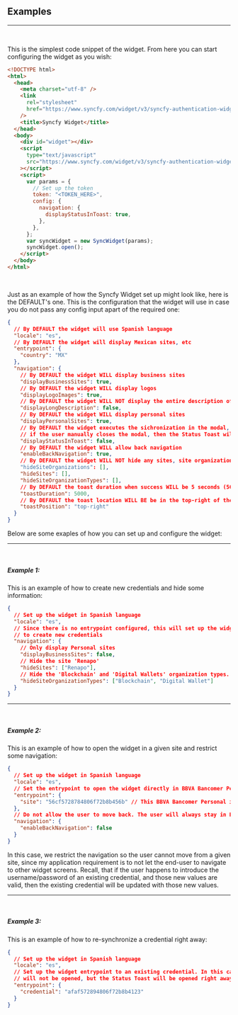 ## Examples

---

<br />

This is the simplest code snippet of the widget. From here you can start configuring the widget as you wish:

```html
<!DOCTYPE html>
<html>
  <head>
    <meta charset="utf-8" />
    <link
      rel="stylesheet"
      href="https://www.syncfy.com/widget/v3/syncfy-authentication-widget.css"
    />
    <title>Syncfy Widget</title>
  </head>
  <body>
    <div id="widget"></div>
    <script
      type="text/javascript"
      src="https://www.syncfy.com/widget/v3/syncfy-authentication-widget.js"
    ></script>
    <script>
      var params = {
        // Set up the token
        token: "<TOKEN_HERE>",
        config: {
          navigation: {
            displayStatusInToast: true,
          },
        },
      };
      var syncWidget = new SyncWidget(params);
      syncWidget.open();
    </script>
  </body>
</html>
```

<br />

Just as an example of how the Syncfy Widget set up might look like, here is the DEFAULT's one. This is the configuration that the widget will use in case you do not pass any config input apart of the required one:

```json
{
  // By DEFAULT the widget will use Spanish language
  "locale": "es",
  // By DEFAULT the widget will display Mexican sites, etc
  "entrypoint": {
    "country": "MX"
  },
  "navigation": {
    // By DEFAULT the widget WILL display business sites
    "displayBusinessSites": true,
    // By DEFAULT the widget WILL display logos
    "displayLogoImages": true,
    // By DEFAULT the widget WILL NOT display the entire description of errors (if they happen)
    "displayLongDescription": false,
    // By DEFAULT the widget WILL display personal sites
    "displayPersonalSites": true,
    // By DEFAULT the widget executes the sichronization in the modal, only
    // if the user manually closes the modal, then the Status Toast will be displayed
    "displayStatusInToast": false,
    // By DEFAULT the widget WILL allow back navigation
    "enableBackNavigation": true,
    // By DEFAULT the widget WILL NOT hide any sites, site organizations, etc:
    "hideSiteOrganizations": [],
    "hideSites": [],
    "hideSiteOrganizationTypes": [],
    // By DEFAULT the toast duration when success WILL be 5 seconds (5000 ms)
    "toastDuration": 5000,
    // By DEFAULT the toast location WILL BE be in the top-right of the screen
    "toastPosition": "top-right"
  }
}
```

Below are some exaples of how you can set up and configure the widget:

---

<br />

##### Example 1:

This is an example of how to create new credentials and hide some information:

```json
{
  // Set up the widget in Spanish language
  "locale": "es",
  // Since there is no entrypoint configured, this will set up the widget
  // to create new credentials
  "navigation": {
    // Only display Personal sites
    "displayBusinessSites": false,
    // Hide the site 'Renapo'
    "hideSites": ["Renapo"],
    // Hide the 'Blockchain' and 'Digital Wallets' organization types.
    "hideSiteOrganizationTypes": ["Blockchain", "Digital Wallet"]
  }
}
```

---

<br />

##### Example 2:

This is an example of how to open the widget in a given site and restrict some navigation:

```json
{
  // Set up the widget in Spanish language
  "locale": "es",
  // Set the entrypoint to open the widget directly in BBVA Bancomer Personal
  "entrypoint": {
    "site": "56cf5728784806f72b8b456b" // This BBVA Bancomer Personal id_site
  },
  // Do not allow the user to move back. The user will always stay in Bancomer Personal
  "navigation": {
    "enableBackNavigation": false
  }
}
```

In this case, we restrict the navigation so the user cannot move from a given site, since my application requirement is to not let the end-user to navigate to other widget screens. Recall, that if the user happens to introduce the username/password of an existing credential, and those new values are valid, then the existing credential will be updated with those new values.

---

<br />

##### Example 3:

This is an example of how to re-synchronize a credential right away:

```json
{
  // Set up the widget in Spanish language
  "locale": "es",
  // Set up the widget entrypoint to an existing credential. In this case, the modal
  // will not be opened, but the Status Toast will be opened right away.
  "entrypoint": {
    "credential": "afaf572894806f72b8b4123"
  }
}
```
